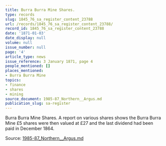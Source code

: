 ```yaml
---
title: Burra Burra Mine Shares.
type: records
slug: 1845_76_sa_register_content_23788
url: /records/1845_76_sa_register_content_23788/
record_id: 1845_76_sa_register_content_23788
date: '1871-01-03'
date_display: null
volume: null
issue_number: null
page: '4'
article_type: news
issue_reference: 3 January 1871, page 4
people_mentioned: []
places_mentioned:
- Burra Burra Mine
topics:
- finance
- shares
- mining
source_document: 1985-87_Northern__Argus.md
publication_slug: sa-register
---
```


Burra Burra Mine Shares.  A report on various shares shows the Burra Burra Mine £5 shares were then valued at £27 and the last dividend had been paid in December 1864.

Source: [1985-87_Northern__Argus.md](/downloads/markdown/1985-87_Northern__Argus.md)
